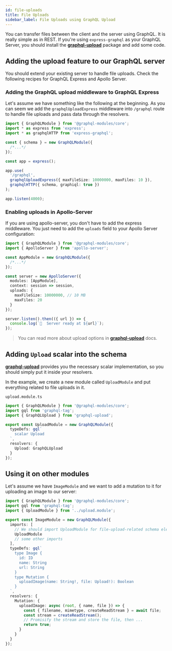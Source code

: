 ```yaml
---
id: file-uploads
title: File Uploads
sidebar_label: File Uploads using GraphQL Upload
---
```


You can transfer files between the client and the server using GraphQL. It is really simple as in REST.
If you're using `express-graphql` as your GraphQL Server, you should install the **[graphql-upload](https://github.com/jaydenseric/graphql-upload)** package and add some code.

## Adding the upload feature to our GraphQL server

You should extend your existing server to handle file uploads.
Check the following recipes for GraphQL Express and Apollo Server.

### Adding the GraphQL upload middleware to GraphQL Express

Let's assume we have something like the following at the beginning.
As you can seem we add the `graphqlUploadExpress` middleware into `/graphql` route to handle file uploads and pass data through the resolvers.

```typescript
import { GraphQLModule } from '@graphql-modules/core';
import * as express from 'express';
import * as graphqlHTTP from 'express-graphql';

const { schema } = new GraphQLModule({
  /*...*/
});

const app = express();

app.use(
  '/graphql',
  graphqlUploadExpress({ maxFileSize: 10000000, maxFiles: 10 }),
  graphqlHTTP({ schema, graphiql: true })
);

app.listen(4000);
```

### Enabling uploads in Apollo-Server

If you are using apollo-server, you don't have to add the express middleware.
You just need to add the `uploads` field to your Apollo Server configuration:

```typescript
import { GraphQLModule } from '@graphql-modules/core';
import { ApolloServer } from 'apollo-server';

const AppModule = new GraphQLModule({
  /*...*/
});

const server = new ApolloServer({
  modules: [AppModule],
  context: session => session,
  uploads: {
    maxFileSize: 10000000, // 10 MB
    maxFiles: 20
  }
});

server.listen().then(({ url }) => {
  console.log(`🚀  Server ready at ${url}`);
});
```

> You can read more about upload options in **[graphql-upload](https://github.com/jaydenseric/graphql-upload#type-uploadoptions)** docs.

## Adding `Upload` scalar into the schema

**[graphql-upload](https://github.com/jaydenseric/graphql-upload)** provides you the necessary scalar implementation, so you should simply put it inside your resolvers.

In the example, we create a new module called `UploadModule` and put everything related to file uploads in it.

`upload.module.ts`

```typescript
import { GraphQLModule } from '@graphql-modules/core';
import gql from 'graphql-tag';
import { GraphQLUpload } from 'graphql-upload';

export const UploadModule = new GraphQLModule({
  typeDefs: gql`
    scalar Upload
  `,
  resolvers: {
    Upload: GraphQLUpload
  }
});
```

## Using it on other modules

Let's assume we have `ImageModule` and we want to add a mutation to it for uploading an image to our server:

```typescript
import { GraphQLModule } from '@graphql-modules/core';
import gql from 'graphql-tag';
import { UploadModule } from '../upload.module';

export const ImageModule = new GraphQLModule({
  imports: [
    // We should import UploadModule for file-upload-related schema elements
    UploadModule
    // some other imports
  ],
  typeDefs: gql`
    type Image {
      id: ID
      name: String
      url: String
    }
    type Mutation {
      uploadImage(name: String!, file: Upload!): Boolean
    }
  `,
  resolvers: {
    Mutation: {
      uploadImage: async (root, { name, file }) => {
        const { filename, mimetype, createReadStream } = await file;
        const stream = createReadStream();
        // Promisify the stream and store the file, then ...
        return true;
      }
    }
  }
});
```

